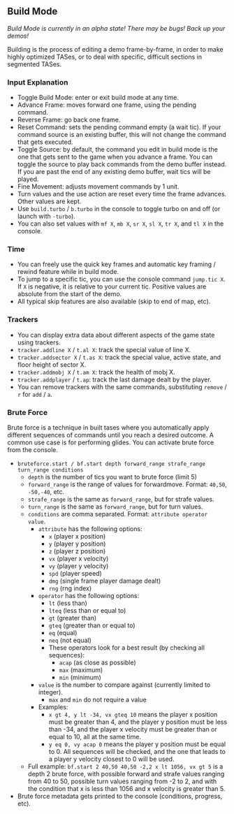 ## Build Mode

*Build Mode is currently in an alpha state! There may be bugs! Back up your demos!*

Building is the process of editing a demo frame-by-frame, in order to make highly optimized TASes, or to deal with specific, difficult sections in segmented TASes.

### Input Explanation

- Toggle Build Mode: enter or exit build mode at any time.
- Advance Frame: moves forward one frame, using the pending command.
- Reverse Frame: go back one frame.
- Reset Command: sets the pending command empty (a wait tic). If your command source is an existing buffer, this will not change the command that gets executed.
- Toggle Source: by default, the command you edit in build mode is the one that gets sent to the game when you advance a frame. You can toggle the source to play back commands from the demo buffer instead. If you are past the end of any existing demo buffer, wait tics will be played.
- Fine Movement: adjusts movement commands by 1 unit.
- Turn values and the use action are reset every time the frame advances. Other values are kept.
- Use `build.turbo` / `b.turbo` in the console to toggle turbo on and off (or launch with `-turbo`).
- You can also set values with `mf X`, `mb X`, `sr X`, `sl X`, `tr X`, and `tl X` in the console.

### Time

- You can freely use the quick key frames and automatic key framing / rewind feature while in build mode.
- To jump to a specific tic, you can use the console command `jump.tic X`. If `X` is negative, it is relative to your current tic. Positive values are absolute from the start of the demo.
- All typical skip features are also available (skip to end of map, etc).

### Trackers

- You can display extra data about different aspects of the game state using trackers.
- `tracker.addline X` / `t.al X`: track the special value of line X.
- `tracker.addsector X` / `t.as X`: track the special value, active state, and floor height of sector X.
- `tracker.addmobj X` / `t.am X`: track the health of mobj X.
- `tracker.addplayer` / `t.ap`: track the last damage dealt by the player.
- You can remove trackers with the same commands, substituting `remove` / `r` for `add` / `a`.

### Brute Force

Brute force is a technique in built tases where you automatically apply different sequences of commands until you reach a desired outcome. A common use case is for performing glides. You can activate brute force from the console.

- `bruteforce.start / bf.start depth forward_range strafe_range turn_range conditions`
  - `depth` is the number of tics you want to brute force (limit 5)
  - `forward_range` is the range of values for forwardmove. Format: `40,50`, `-50,-40`, etc.
  - `strafe_range` is the same as `forward_range`, but for strafe values.
  - `turn_range` is the same as `forward_range`, but for turn values.
  - `conditions` are comma separated. Format: `attribute operator value`.
    - `attribute` has the following options:
      - `x` (player x position)
      - `y` (player y position)
      - `z` (player z position)
      - `vx` (player x velocity)
      - `vy` (player y velocity)
      - `spd` (player speed)
      - `dmg` (single frame player damage dealt)
      - `rng` (rng index)
    - `operator` has the following options:
      - `lt` (less than)
      - `lteq` (less than or equal to)
      - `gt` (greater than)
      - `gteq` (greater than or equal to)
      - `eq` (equal)
      - `neq` (not equal)
      - These operators look for a best result (by checking all sequences):
        - `acap` (as close as possible)
        - `max` (maximum)
        - `min` (minimum)
    - `value` is the number to compare against (currently limited to integer).
      - `max` and `min` do not require a value
    - Examples:
      - `x gt 4, y lt -34, vx gteq 10` means the player x position must be greater than 4, and the player y position must be less than -34, and the player x velocity must be greater than or equal to 10, all at the same time.
      - `y eq 0, vy acap 0` means the player y position must be equal to 0. All sequences will be checked, and the one that leads to a player y velocity closest to 0 will be used.
  - Full example: `bf.start 2 40,50 40,50 -2,2 x lt 1056, vx gt 5` is a depth 2 brute force, with possible forward and strafe values ranging from 40 to 50, possible turn values ranging from -2 to 2, and with the condition that x is less than 1056 and x velocity is greater than 5.
- Brute force metadata gets printed to the console (conditions, progress, etc).
